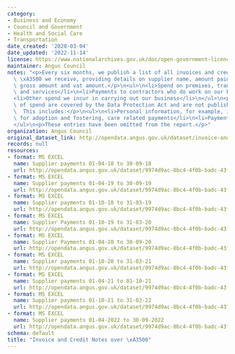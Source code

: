 ```yaml
---
category:
- Business and Economy
- Council and Government
- Health and Social Care
- Transportation
date_created: '2020-03-04'
date_updated: '2022-11-14'
license: https://www.nationalarchives.gov.uk/doc/open-government-licence/version/3/
maintainer: Angus Council
notes: "<p>Every six months, we publish a list of all invoices and credit notes over\
  \ \xA3500 we receive, providing details on supplier name, amount paid, invoice reference,\
  \ gross amount and vat amount.</p>\n<ul>\n<li>Spend on premises, transport and supplies\
  \ and services</li>\n<li>Payments to contractors who do work on our behalf</li>\n\
  <li>Other spend we incur in carrying out our business</li>\n</ul>\n<p>Some areas\
  \ of spend are covered by the Data Protection Act and are not published in full.\
  \  This includes:</p>\n<ul>\n<li>Personal information, for example, individual payments\
  \ for adoption and fostering, care related payments</li>\n<li>Payments to staff</li>\n\
  </ul>\n<p>These entries have been omitted from the report.</p>"
organization: Angus Council
original_dataset_link: http://opendata.angus.gov.uk/dataset/invoice-and-credit-notes-over-f500
records: null
resources:
- format: MS EXCEL
  name: Supplier payments 01-04-18 to 30-09-18
  url: http://opendata.angus.gov.uk/dataset/9974d9ac-8bc4-4f0b-badc-43faf9791976/resource/62fb0d14-7c8c-4f3a-8738-1c354f9a9a3a/download/cusersdunlopamdesktopopen-datacopy-of-supplier-payments-01-04-18-30-09-18.xls
- format: MS EXCEL
  name: Supplier payments 01-04-19 to 30-09-19
  url: http://opendata.angus.gov.uk/dataset/9974d9ac-8bc4-4f0b-badc-43faf9791976/resource/058f5630-3764-4b42-a97c-1d7cb58faf0c/download/cusersdunlopamdesktopopen-datacopy-of-supplier-payments-01-04-19-30-09-19.xls
- format: MS EXCEL
  name: Supplier payments 01-10-18 to 31-03-19
  url: http://opendata.angus.gov.uk/dataset/9974d9ac-8bc4-4f0b-badc-43faf9791976/resource/07a71e52-679a-4357-9231-a3a3a71826a2/download/cusersdunlopamdesktopopen-datacopy-of-supplier-payments-01-10-18-31-03-19.xls
- format: MS EXCEL
  name: Supplier Payments 01-10-19 to 31-03-20
  url: http://opendata.angus.gov.uk/dataset/9974d9ac-8bc4-4f0b-badc-43faf9791976/resource/459a1d65-b7a8-4844-aa88-510b298b324b/download/copy-of-supplier-payments-01-10-19-31-03-20.xls
- format: MS EXCEL
  name: Supplier Payments 01-04-20 to 30-09-20
  url: http://opendata.angus.gov.uk/dataset/9974d9ac-8bc4-4f0b-badc-43faf9791976/resource/16af76b5-b583-457a-b698-2375d845d823/download/copy-of-suppliers-spend-01.04.20-30.09.20.xls
- format: MS EXCEL
  name: Supplier payments 01-10-20 to 31-03-21
  url: http://opendata.angus.gov.uk/dataset/9974d9ac-8bc4-4f0b-badc-43faf9791976/resource/f3faeb88-1814-4d8f-8c72-8c51431ec6a5/download/supplier-payments-01-10-20-to-31-03-21.xls
- format: MS EXCEL
  name: Supplier payments 01-04-21 to 01-10-21
  url: http://opendata.angus.gov.uk/dataset/9974d9ac-8bc4-4f0b-badc-43faf9791976/resource/db18bd27-81c3-44c3-ac0a-4b0f2de359bc/download/supplier-payments-01-04-21-to-01-10-21.xls
- format: MS EXCEL
  name: Supplier payments 01-10-21 to 31-03-22
  url: http://opendata.angus.gov.uk/dataset/9974d9ac-8bc4-4f0b-badc-43faf9791976/resource/422ffca2-01ae-49d3-90eb-898dc99ee16f/download/supplier-payments-01-10-21-to-31-03-22.xls
- format: MS EXCEL
  name: Supplier payments 01-04-2022 to 30-09-2022
  url: http://opendata.angus.gov.uk/dataset/9974d9ac-8bc4-4f0b-badc-43faf9791976/resource/2189a516-b3d7-45ab-b425-988c0d1849d2/download/supplier-payments-01-04-2022-30-09-2022.xls
schema: default
title: "Invoice and Credit Notes over \xA3500"
---
```

